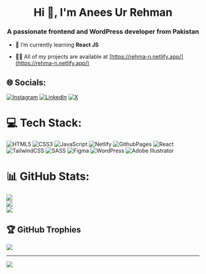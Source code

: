 <h1 align="center">Hi 👋, I'm Anees Ur Rehman</h1>
<h3 align="center">A passionate frontend and WordPress developer from Pakistan</h3>

- 🌱 I’m currently learning **React JS**

- 👨‍💻 All of my projects are available at [https://rehma-n.netlify.app/](https://rehma-n.netlify.app/)


## 🌐 Socials:
[![Instagram](https://img.shields.io/badge/Instagram-%23E4405F.svg?logo=Instagram&logoColor=white)](https://instagram.com/malikanees_18) [![LinkedIn](https://img.shields.io/badge/LinkedIn-%230077B5.svg?logo=linkedin&logoColor=white)](https://linkedin.com/in/anees-ur-rehman-030957285) [![X](https://img.shields.io/badge/X-black.svg?logo=X&logoColor=white)](https://x.com/@AneesUr52117214) 

# 💻 Tech Stack:
![HTML5](https://img.shields.io/badge/html5-%23E34F26.svg?style=for-the-badge&logo=html5&logoColor=white) ![CSS3](https://img.shields.io/badge/css3-%231572B6.svg?style=for-the-badge&logo=css3&logoColor=white) ![JavaScript](https://img.shields.io/badge/javascript-%23323330.svg?style=for-the-badge&logo=javascript&logoColor=%23F7DF1E) ![Netlify](https://img.shields.io/badge/netlify-%23000000.svg?style=for-the-badge&logo=netlify&logoColor=#00C7B7) ![GithubPages](https://img.shields.io/badge/github%20pages-121013?style=for-the-badge&logo=github&logoColor=white) ![React](https://img.shields.io/badge/react-%2320232a.svg?style=for-the-badge&logo=react&logoColor=%2361DAFB) ![TailwindCSS](https://img.shields.io/badge/tailwindcss-%2338B2AC.svg?style=for-the-badge&logo=tailwind-css&logoColor=white) ![SASS](https://img.shields.io/badge/SASS-hotpink.svg?style=for-the-badge&logo=SASS&logoColor=white) ![Figma](https://img.shields.io/badge/figma-%23F24E1E.svg?style=for-the-badge&logo=figma&logoColor=white) ![WordPress](https://img.shields.io/badge/WordPress-%23117AC9.svg?style=for-the-badge&logo=WordPress&logoColor=white) ![Adobe Illustrator](https://img.shields.io/badge/adobe%20illustrator-%23FF9A00.svg?style=for-the-badge&logo=adobe%20illustrator&logoColor=white)
# 📊 GitHub Stats:
![](https://github-readme-stats.vercel.app/api?username=malikrehman18&theme=dark&hide_border=false&include_all_commits=false&count_private=false)<br/>
![](https://github-readme-streak-stats.herokuapp.com/?user=malikrehman18&theme=dark&hide_border=false)<br/>
![](https://github-readme-stats.vercel.app/api/top-langs/?username=malikrehman18&theme=dark&hide_border=false&include_all_commits=false&count_private=false&layout=compact)

## 🏆 GitHub Trophies
![](https://github-profile-trophy.vercel.app/?username=malikrehman18&theme=radical&no-frame=false&no-bg=true&margin-w=4)

---
[![](https://visitcount.itsvg.in/api?id=malikrehman18&icon=0&color=0)](https://visitcount.itsvg.in)

<!-- Proudly created with GPRM ( https://gprm.itsvg.in ) -->
